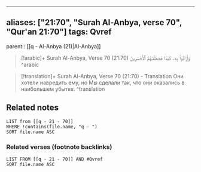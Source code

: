 
---
aliases: ["21:70", "Surah Al-Anbya, verse 70", "Qur'an 21:70"]
tags: Qvref
---

parent:: [[q - Al-Anbya (21)|Al-Anbya]]

> [!arabic]+ Surah Al-Anbya, Verse 70 (21:70)
> <span class="quran-arabic">وَأَرَادُوا۟ بِهِۦ كَيْدًا فَجَعَلْنَـٰهُمُ ٱلْأَخْسَرِينَ</span>
^arabic

> [!translation]+ Surah Al-Anbya, Verse 70 (21:70) - Translation
> Они хотели навредить ему, но Мы сделали так, что они оказались в наибольшем убытке.
^translation



## Related notes
```dataview
LIST from [[q - 21 - 70]]
WHERE !contains(file.name, "q - ")
SORT file.name ASC
```

### Related verses (footnote backlinks)
```dataview
LIST FROM [[q - 21 - 70]] AND #Qvref
SORT file.name ASC
```

